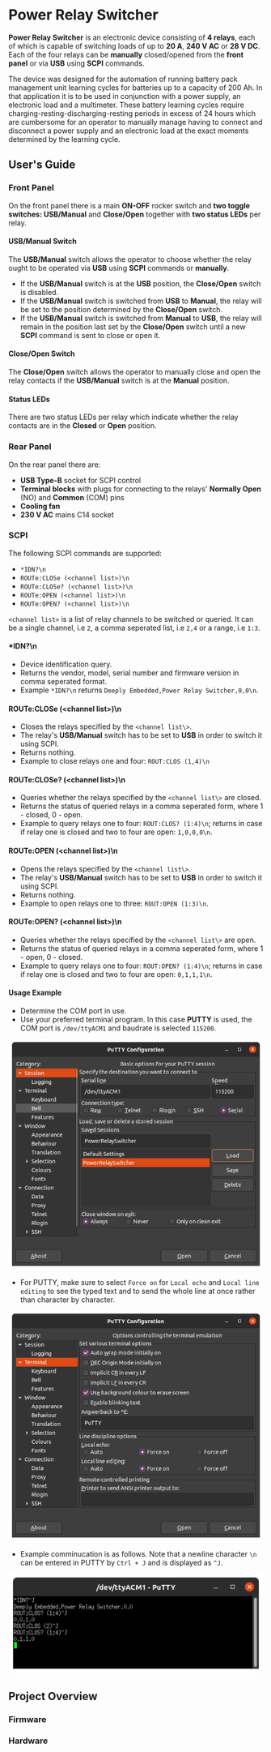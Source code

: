# Power Relay Switcher

**Power Relay Switcher** is an electronic device consisting of **4 relays**, each of which is capable of switching loads of up to **20 A**, **240 V AC** or **28 V DC**. Each of the four relays can be **manually** closed/opened from the **front panel** or via **USB** using **SCPI** commands. 

The device was designed for the automation of running battery pack management unit learning cycles for batteries up to a capacity of 200 Ah. In that application it is to be used in conjunction with a power supply, an electronic load and a multimeter. These battery learning cycles require charging-resting-discharging-resting periods in excess of 24 hours which are cumbersome for an operator to manually manage having to connect and disconnect a power supply and an electronic load at the exact moments determined by the learning cycle.

## User's Guide

### Front Panel
On the front panel there is a main **ON-OFF** rocker switch and **two toggle switches: USB/Manual** and **Close/Open** together with **two status LEDs** per relay. 

#### USB/Manual Switch
The **USB/Manual** switch allows the operator to choose whether the relay ought to be operated via **USB** using **SCPI** commands or **manually**. 

- If the **USB/Manual** switch is at the **USB** position, the **Close/Open** switch is disabled. 
- If the **USB/Manual** switch is switched from **USB** to **Manual**, the relay will be set to the position determined by the **Close/Open** switch. 
- If the **USB/Manual** switch is switched from **Manual** to **USB**, the relay will remain in the position last set by the **Close/Open** switch until a new **SCPI** command is sent to close or open it.

#### Close/Open Switch
The **Close/Open** switch allows the operator to manually close and open the relay contacts if the **USB/Manual** switch is at the **Manual** position. 

#### Status LEDs
There are two status LEDs per relay which indicate whether the relay contacts are in the **Closed** or **Open** position. 

### Rear Panel
On the rear panel there are:
- **USB Type-B** socket for SCPI control
- **Terminal blocks** with plugs for connecting to the relays' **Normally Open** (NO) and **Common** (COM) pins
- **Cooling fan**
- **230 V AC** mains C14 socket

### SCPI
The following SCPI commands are supported:

- `*IDN?\n`
- `ROUTe:CLOSe (<channel list>)\n`
- `ROUTe:CLOSe? (<channel list>)\n`
- `ROUTe:OPEN (<channel list>)\n`
- `ROUTe:OPEN? (<channel list>)\n`

`<channel list>` is a list of relay channels to be switched or queried. It can be a single channel, i.e `2`, a comma seperated list, i.e `2,4` or a range, i.e `1:3`.

#### \*IDN?\n
- Device identification query.
- Returns the vendor, model, serial number and firmware version in comma seperated format.
- Example `*IDN?\n` returns `Deeply Embedded,Power Relay Switcher,0,0\n`.

#### ROUTe:CLOSe (\<channel list\>)\n
- Closes the relays specified by the `<channel list\>`.
- The relay's **USB/Manual** switch has to be set to **USB** in order to switch it using SCPI.
- Returns nothing.
- Example to close relays one and four: `ROUT:CLOS (1,4)\n`

#### ROUTe:CLOSe? (\<channel list\>)\n
- Queries whether the relays specified by the `<channel list\>` are closed.
- Returns the status of queried relays in a comma seperated form, where 1 - closed, 0 - open.
- Example to query relays one to four: `ROUT:CLOS? (1:4)\n`; returns in case if relay one is closed and two to four are open: `1,0,0,0\n`.

#### ROUTe:OPEN (\<channel list\>)\n
- Opens the relays specified by the `<channel list\>`. 
- The relay's **USB/Manual** switch has to be set to **USB** in order to switch it using SCPI.
- Returns nothing.
- Example to open relays one to three: `ROUT:OPEN (1:3)\n`.

#### ROUTe:OPEN? (\<channel list\>)\n
- Queries whether the relays specified by the `<channel list\>` are open.
- Returns the status of queried relays in a comma seperated form, where 1 - open, 0 - closed.
- Example to query relays one to four: `ROUT:OPEN? (1:4)\n`; returns in case if relay one is closed and two to four are open: `0,1,1,1\n`.

#### Usage Example
- Determine the COM port in use.
- Use your preferred terminal program. In this case **PUTTY** is used, the COM port is `/dev/ttyACM1` and baudrate is selected `115200`. 

![PUTTY Configuration](/assets/PUTTY%20PowerRelaySwitcher.png?raw=true)
- For PUTTY, make sure to select `Force on` for `Local echo` and `Local line editing` to see the typed text and to send the whole line at once rather than character by character.

![PUTTY Configuration](/assets/PUTTY%20Configuration%202.png?raw=true)

- Example comminucation is as follows. Note that a newline character `\n` can be entered in PUTTY by `Ctrl + J` and is displayed as `^J`.

![PUTTY Example Communication](/assets/PUTTY%20Example.png?raw=true)

## Project Overview

### Firmware

### Hardware
